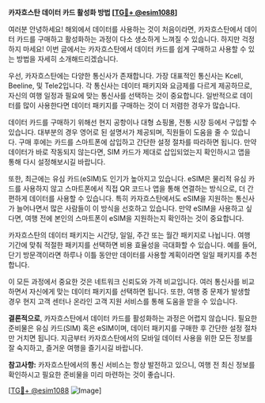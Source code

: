 **카자흐스탄 데이터 카드 활성화 방법 [[TG💪+ @esim1088](https://t.me/s/esim1088)]**

여러분 안녕하세요! 해외에서 데이터를 사용하는 것이 처음이라면, 카자흐스탄에서 데이터 카드를 구매하고 활성화하는 과정이 다소 생소하게 느껴질 수 있습니다. 하지만 걱정하지 마세요! 이번 글에서는 카자흐스탄에서 데이터 카드를 쉽게 구매하고 사용할 수 있는 방법을 자세히 소개해드리겠습니다.

우선, 카자흐스탄에는 다양한 통신사가 존재합니다. 가장 대표적인 통신사는 Kcell, Beeline, 및 Tele2입니다. 각 통신사는 데이터 패키지와 요금제를 다르게 제공하므로, 자신의 여행 일정과 필요에 맞는 통신사를 선택하는 것이 중요합니다. 일반적으로 데이터를 많이 사용한다면 데이터 패키지를 구매하는 것이 더 저렴한 경우가 많습니다.

데이터 카드를 구매하기 위해선 현지 공항이나 대형 쇼핑몰, 전통 시장 등에서 구입할 수 있습니다. 대부분의 경우 영어로 된 설명서가 제공되며, 직원들이 도움을 줄 수 있습니다. 구매 후에는 카드를 스마트폰에 삽입하고 간단한 설정 절차를 따라하면 됩니다. 만약 데이터가 바로 작동되지 않는다면, SIM 카드가 제대로 삽입되었는지 확인하시고 앱을 통해 다시 설정해보시길 바랍니다.

또한, 최근에는 유심 카드(eSIM)도 인기가 높아지고 있습니다. eSIM은 물리적 유심 카드를 사용하지 않고 스마트폰에서 직접 QR 코드나 앱을 통해 연결하는 방식으로, 더 간편하게 데이터를 사용할 수 있습니다. 특히 카자흐스탄에서도 eSIM을 지원하는 통신사가 늘어나면서 많은 사람들이 이 방식을 선호하고 있습니다. 만약 eSIM을 사용하고 싶다면, 여행 전에 본인의 스마트폰이 eSIM을 지원하는지 확인하는 것이 중요합니다.

카자흐스탄의 데이터 패키지는 시간당, 일일, 주간 또는 월간 패키지로 나뉩니다. 여행 기간에 맞춰 적절한 패키지를 선택하면 비용 효율성을 극대화할 수 있습니다. 예를 들어, 단기 방문객이라면 하루나 이틀 동안만 데이터를 사용할 계획이라면 일일 패키지를 추천합니다.

이 모든 과정에서 중요한 것은 네트워크 신뢰도와 가격 비교입니다. 여러 통신사를 비교하면서 자신에게 맞는 데이터 패키지를 선택하면 됩니다. 또한, 여행 중 문제가 발생할 경우 현지 고객 센터나 온라인 고객 지원 서비스를 통해 도움을 받을 수 있습니다.

**결론적으로**, 카자흐스탄에서 데이터 카드를 활성화하는 과정은 어렵지 않습니다. 필요한 준비물은 유심 카드(SIM) 혹은 eSIM이며, 데이터 패키지를 구매한 후 간단한 설정 절차만 거치면 됩니다. 지금부터 카자흐스탄에서의 모바일 데이터 사용을 위한 모든 정보를 잘 숙지하고, 즐거운 여행을 즐기시길 바랍니다.

**참고사항:** 카자흐스탄에서의 통신 서비스는 항상 발전하고 있으니, 여행 전 최신 정보를 확인하시고 필요한 준비물을 미리 마련하는 것이 좋습니다.

[[TG💪+ @esim1088](https://t.me/s/esim1088) ![Image](https://i.postimg.cc/Y0z9fWf4/image.png)]